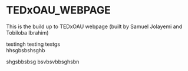 # TEDxOAU_WEBPAGE
This is the build up to TEDxOAU webpage (built by Samuel Jolayemi and Tobiloba Ibrahim)


testingh testing testgs  
hhsgbsbshsghb

shgsbbsbsg bsvbsvbbsghsbn